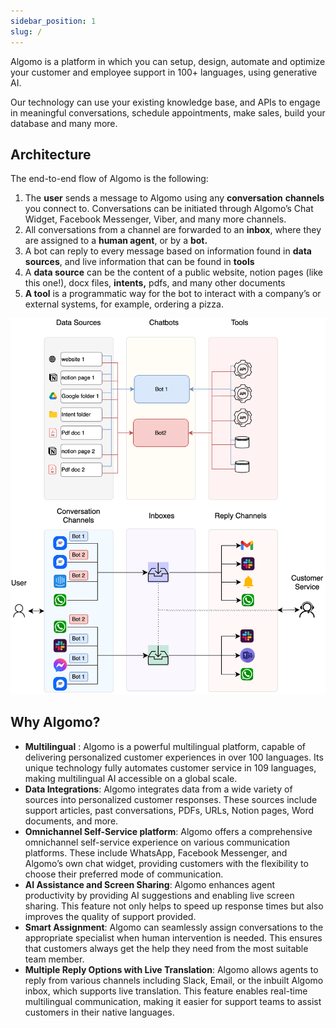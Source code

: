 ```yaml
---
sidebar_position: 1
slug: /
---
```


Algomo is a platform in which you can setup, design, automate and optimize your customer and employee support in 100+ languages, using generative AI.

Our technology can use your existing knowledge base, and APIs to engage in meaningful conversations, schedule appointments, make sales, build your database and many more.

## Architecture

The end-to-end flow of Algomo is the following:

1. The **user** sends a message to Algomo using any **conversation** **channels** you connect to. Conversations can be initiated through Algomo’s Chat Widget, Facebook Messenger, Viber, and many more channels.
2. All conversations from a channel are forwarded to an **inbox**, where they are assigned to a **human agent**, or by a **bot.**
3. A bot can reply to every message based on information found in **data** **sources**, and live information that can be found in **tools**
4. A **data source** can be the content of a public website, notion pages (like this one!), docx files, **intents,** pdfs, and many other documents
5. **A tool** is a programmatic way for the bot to interact with a company’s or external systems, for example, ordering a pizza.

![Architecture](./images/algomo-architecture.png)

## Why Algomo?

- **Multilingual** : Algomo is a powerful multilingual platform, capable of delivering personalized customer experiences in over 100 languages. Its unique technology fully automates customer service in 109 languages, making multilingual AI accessible on a global scale.
- **Data Integrations**: Algomo integrates data from a wide variety of sources into personalized customer responses. These sources include support articles, past conversations, PDFs, URLs, Notion pages, Word documents, and more.
- **Omnichannel Self-Service platform**: Algomo offers a comprehensive omnichannel self-service experience on various communication platforms. These include WhatsApp, Facebook Messenger, and Algomo’s own chat widget, providing customers with the flexibility to choose their preferred mode of communication.
- **AI Assistance and Screen Sharing**: Algomo enhances agent productivity by providing AI suggestions and enabling live screen sharing. This feature not only helps to speed up response times but also improves the quality of support provided.
- **Smart Assignment**: Algomo can seamlessly assign conversations to the appropriate specialist when human intervention is needed. This ensures that customers always get the help they need from the most suitable team member.
- **Multiple Reply Options with Live Translation**: Algomo allows agents to reply from various channels including Slack, Email, or the inbuilt Algomo inbox, which supports live translation. This feature enables real-time multilingual communication, making it easier for support teams to assist customers in their native languages.
